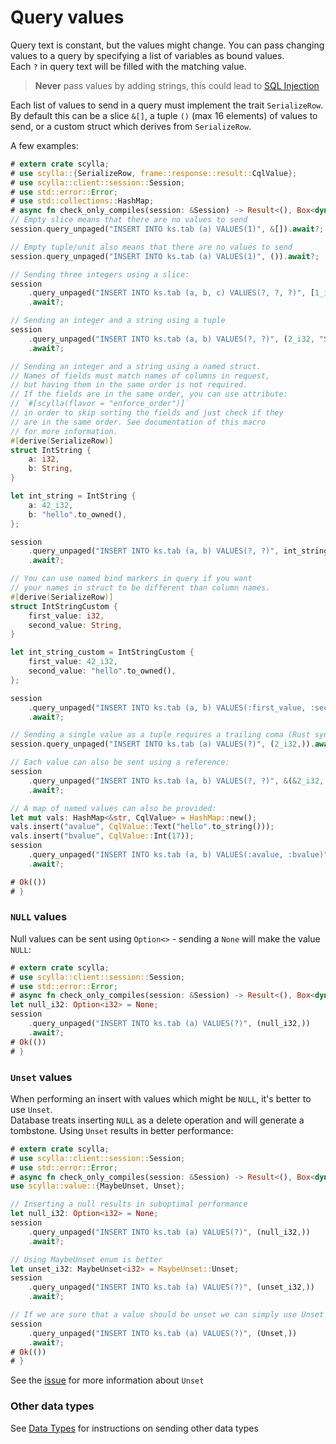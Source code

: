 # Query values
Query text is constant, but the values might change.
You can pass changing values to a query by specifying a list of variables as bound values.\
Each `?` in query text will be filled with the matching value. 

> **Never** pass values by adding strings, this could lead to [SQL Injection](https://en.wikipedia.org/wiki/SQL_injection)

Each list of values to send in a query must implement the trait `SerializeRow`.\
By default this can be a slice `&[]`, a tuple `()` (max 16 elements) of values to send,
or a custom struct which derives from `SerializeRow`.

A few examples:
```rust
# extern crate scylla;
# use scylla::{SerializeRow, frame::response::result::CqlValue};
# use scylla::client::session::Session;
# use std::error::Error;
# use std::collections::HashMap;
# async fn check_only_compiles(session: &Session) -> Result<(), Box<dyn Error>> {
// Empty slice means that there are no values to send
session.query_unpaged("INSERT INTO ks.tab (a) VALUES(1)", &[]).await?;

// Empty tuple/unit also means that there are no values to send
session.query_unpaged("INSERT INTO ks.tab (a) VALUES(1)", ()).await?;

// Sending three integers using a slice:
session
    .query_unpaged("INSERT INTO ks.tab (a, b, c) VALUES(?, ?, ?)", [1_i32, 2, 3].as_ref())
    .await?;

// Sending an integer and a string using a tuple
session
    .query_unpaged("INSERT INTO ks.tab (a, b) VALUES(?, ?)", (2_i32, "Some text"))
    .await?;

// Sending an integer and a string using a named struct.
// Names of fields must match names of columns in request,
// but having them in the same order is not required.
// If the fields are in the same order, you can use attribute:
// `#[scylla(flavor = "enforce_order")]`
// in order to skip sorting the fields and just check if they
// are in the same order. See documentation of this macro
// for more information.
#[derive(SerializeRow)]
struct IntString {
    a: i32,
    b: String,
}

let int_string = IntString {
    a: 42_i32,
    b: "hello".to_owned(),
};

session
    .query_unpaged("INSERT INTO ks.tab (a, b) VALUES(?, ?)", int_string)
    .await?;

// You can use named bind markers in query if you want
// your names in struct to be different than column names.
#[derive(SerializeRow)]
struct IntStringCustom {
    first_value: i32,
    second_value: String,
}

let int_string_custom = IntStringCustom {
    first_value: 42_i32,
    second_value: "hello".to_owned(),
};

session
    .query_unpaged("INSERT INTO ks.tab (a, b) VALUES(:first_value, :second_value)", int_string_custom)
    .await?;

// Sending a single value as a tuple requires a trailing coma (Rust syntax):
session.query_unpaged("INSERT INTO ks.tab (a) VALUES(?)", (2_i32,)).await?;

// Each value can also be sent using a reference:
session
    .query_unpaged("INSERT INTO ks.tab (a, b) VALUES(?, ?)", &(&2_i32, &"Some text"))
    .await?;

// A map of named values can also be provided:
let mut vals: HashMap<&str, CqlValue> = HashMap::new();
vals.insert("avalue", CqlValue::Text("hello".to_string()));
vals.insert("bvalue", CqlValue::Int(17));
session
    .query_unpaged("INSERT INTO ks.tab (a, b) VALUES(:avalue, :bvalue)", &vals)
    .await?;

# Ok(())
# }
```

### `NULL` values
Null values can be sent using `Option<>` - sending a `None` will make the value `NULL`:
```rust
# extern crate scylla;
# use scylla::client::session::Session;
# use std::error::Error;
# async fn check_only_compiles(session: &Session) -> Result<(), Box<dyn Error>> {
let null_i32: Option<i32> = None;
session
    .query_unpaged("INSERT INTO ks.tab (a) VALUES(?)", (null_i32,))
    .await?;
# Ok(())
# }
```

### `Unset` values
When performing an insert with values which might be `NULL`, it's better to use `Unset`.\
Database treats inserting `NULL` as a delete operation and will generate a tombstone.
Using `Unset` results in better performance:

```rust
# extern crate scylla;
# use scylla::client::session::Session;
# use std::error::Error;
# async fn check_only_compiles(session: &Session) -> Result<(), Box<dyn Error>> {
use scylla::value::{MaybeUnset, Unset};

// Inserting a null results in suboptimal performance
let null_i32: Option<i32> = None;
session
    .query_unpaged("INSERT INTO ks.tab (a) VALUES(?)", (null_i32,))
    .await?;

// Using MaybeUnset enum is better
let unset_i32: MaybeUnset<i32> = MaybeUnset::Unset;
session
    .query_unpaged("INSERT INTO ks.tab (a) VALUES(?)", (unset_i32,))
    .await?;

// If we are sure that a value should be unset we can simply use Unset
session
    .query_unpaged("INSERT INTO ks.tab (a) VALUES(?)", (Unset,))
    .await?;
# Ok(())
# }
```
See the [issue](https://issues.apache.org/jira/browse/CASSANDRA-7304) for more information about `Unset`

### Other data types
See [Data Types](../data-types/data-types.md) for instructions on sending other data types
